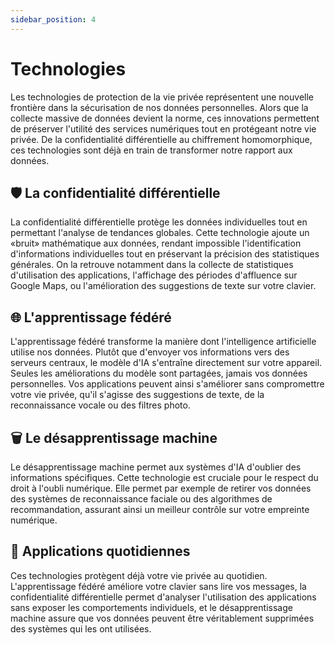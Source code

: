 ```yaml
---
sidebar_position: 4
---
```


# Technologies

Les technologies de protection de la vie privée représentent une nouvelle frontière dans la sécurisation de nos données personnelles. Alors que la collecte massive de données devient la norme, ces innovations permettent de préserver l'utilité des services numériques tout en protégeant notre vie privée. De la confidentialité différentielle au chiffrement homomorphique, ces technologies sont déjà en train de transformer notre rapport aux données.

## 🛡️ La confidentialité différentielle

La confidentialité différentielle protège les données individuelles tout en permettant l'analyse de tendances globales. Cette technologie ajoute un «bruit» mathématique aux données, rendant impossible l'identification d'informations individuelles tout en préservant la précision des statistiques générales. On la retrouve notamment dans la collecte de statistiques d'utilisation des applications, l'affichage des périodes d'affluence sur Google Maps, ou l'amélioration des suggestions de texte sur votre clavier.

## 🌐 L'apprentissage fédéré

L'apprentissage fédéré transforme la manière dont l'intelligence artificielle utilise nos données. Plutôt que d'envoyer vos informations vers des serveurs centraux, le modèle d'IA s'entraîne directement sur votre appareil. Seules les améliorations du modèle sont partagées, jamais vos données personnelles. Vos applications peuvent ainsi s'améliorer sans compromettre votre vie privée, qu'il s'agisse des suggestions de texte, de la reconnaissance vocale ou des filtres photo.

## 🗑️ Le désapprentissage machine

Le désapprentissage machine permet aux systèmes d'IA d'oublier des informations spécifiques. Cette technologie est cruciale pour le respect du droit à l'oubli numérique. Elle permet par exemple de retirer vos données des systèmes de reconnaissance faciale ou des algorithmes de recommandation, assurant ainsi un meilleur contrôle sur votre empreinte numérique.

## 📱 Applications quotidiennes

Ces technologies protègent déjà votre vie privée au quotidien. L'apprentissage fédéré améliore votre clavier sans lire vos messages, la confidentialité différentielle permet d'analyser l'utilisation des applications sans exposer les comportements individuels, et le désapprentissage machine assure que vos données peuvent être véritablement supprimées des systèmes qui les ont utilisées.
